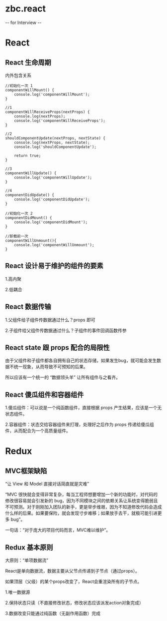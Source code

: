 ﻿# zbc.react

-- for Interview --

# React #

## React 生命周期 ##

内外包含关系

	//初始化一次 1
	componentWillMount() {
		console.log('componentWillMount');
	}

	//1
	componentWillReceiveProps(nextProps) {
		console.log(nextProps);
		console.log('componentWillReceiveProps');
	}

	//2
	shouldComponentUpdate(nextProps, nextState) {
		console.log(nextProps, nextState);
		console.log('shouldComponentUpdate');

		return true;
	}

	//3
	componentWillUpdate() {
		console.log('componentWillUpdate');
	}

	//4
	componentDidUpdate() {
		console.log('componentDidUpdate');
	}

	//初始化一次 2
	componentDidMount() {
		console.log('componentDidMount');
	}

	//卸载前一次
	componentWillUnmount(){
		console.log('componentWillUnmount');
	}


## React 设计易于维护的组件的要素  ##

1.高内聚

2.低耦合

## React 数据传输 ##

1.父组件给子组件传数据通过什么？props 即可

2.子组件给父组件传数据通过什么？子组件的事件回调函数传参

## React state 跟 props 配合的局限性 ##

由于父组件和子组件都各自拥有自己的状态存储，如果发生bug，就可能会发生数据不统一现象，从而导致不可预知的后果。

所以应该有一个统一的 “数据领头羊” 让所有组件与之看齐。

## React 傻瓜组件和容器组件  ##

1.傻瓜组件：可以说是一个纯函数组件，直接根据 props 产生结果，应该是一个无状态组件。

2.容器组件：状态交给容器组件来打理，处理好之后作为 props 传递给傻瓜组件，从而配合为一个高质量组件。










# Redux #

## MVC框架缺陷 ##

“让 View 和 Model 直接对话简直就是灾难”

“MVC 很快就会变得非常复杂，每当工程师想要增加一个新的功能时，对代码的修改很容易就会引发新的 bug，因为不同模块之间的依赖关系让系统变得脆弱且不可预测。对于刚刚加入团队的新手，更是举步维艰，因为不知道修改代码会造成什么样的后果。如果要保险，就会发现寸步难移；如果放手去干，就极可能引进更多 bug”。

一句话：“对于庞大的项目代码而言，MVC难以维护”。


## Redux 基本原则 ##

大原则：“单项数据流”

React是单向数据流，数据主要从父节点传递到子节点（通过props）。

如果顶层（父级）的某个props改变了，React会重渲染所有的子节点。

1.唯一数据源

2.保持状态只读（不直接修改状态，修改状态应该派发action对象完成）

3.数据改变只能通过纯函数（无副作用函数）完成













